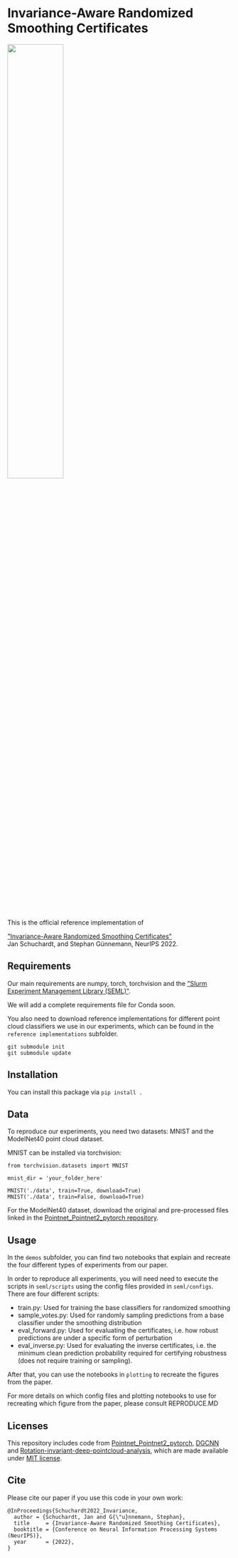# Invariance-Aware Randomized Smoothing Certificates

<p align="left">
<img src="https://www.cs.cit.tum.de/fileadmin/_processed_/3/e/csm_invariance_main_fig_7a0b96296c.png", width="50%">

This is the official reference implementation of 

["Invariance-Aware Randomized Smoothing Certificates"](https://openreview.net/forum?id=5TfqL2gWdV9)  
Jan Schuchardt, and Stephan Günnemann, NeurIPS 2022.

## Requirements
Our main requirements are numpy, torch, torchvision and the ["Slurm Experiment Management Library (SEML)"](https://github.com/TUM-DAML/seml).

We will add a complete requirements file for Conda soon.

You also need to download reference implementations for different point cloud classifiers we use in our experiments,
which can be found in the `reference implementations` subfolder.
```
git submodule init
git submodule update
```

## Installation
You can install this package via `pip install .`

## Data
To reproduce our experiments, you need two datasets: MNIST and the ModelNet40 point cloud dataset.

MNIST can be installed via torchvision:
```
from torchvision.datasets import MNIST

mnist_dir = 'your_folder_here'

MNIST('./data', train=True, download=True)
MNIST('./data', train=False, download=True)
```

For the ModelNet40 dataset, download the original and pre-processed files linked in the [Pointnet_Pointnet2_pytorch repository](https://github.com/yanx27/Pointnet_Pointnet2_pytorch).

## Usage
In the `demos` subfolder, you can find two notebooks that explain and recreate the four different types of experiments from our paper.

In order to reproduce all experiments, you will need need to execute the scripts in `seml/scripts` using the config files provided
in `seml/configs`.  
There are four different scripts:
* train.py: Used for training the base classifiers for randomized smoothing
* sample_votes.py: Used for randomly sampling predictions from a base classifier under the smoothing distribution
* eval_forward.py: Used for evaluating the certificates, i.e. how robust predictions are under a specific form of perturbation
* eval_inverse.py: Used for evaluating the inverse certificates, i.e. the minimum clean prediction probability required for certifying robustness (does not require training or sampling).

After that, you can use the notebooks in `plotting` to recreate the figures from the paper.

For more details on which config files and plotting notebooks to use for recreating which figure from the paper, please consult REPRODUCE.MD

## Licenses

This repository includes code from [Pointnet_Pointnet2_pytorch](https://github.com/yanx27/Pointnet_Pointnet2_pytorch), [DGCNN](https://github.com/WangYueFt/dgcnn) and 
[Rotation-invariant-deep-pointcloud-analysis](https://github.com/SILI1994/rotation-invariant-pointcloud-analysis), which are made available under [MIT license](https://opensource.org/licenses/MIT).


## Cite
Please cite our paper if you use this code in your own work:

```
@InProceedings{Schuchardt2022_Invariance,
  author = {Schuchardt, Jan and G{\"u}nnemann, Stephan},
  title     = {Invariance-Aware Randomized Smoothing Certificates},
  booktitle = {Conference on Neural Information Processing Systems (NeurIPS)},
  year      = {2022},
}
```
